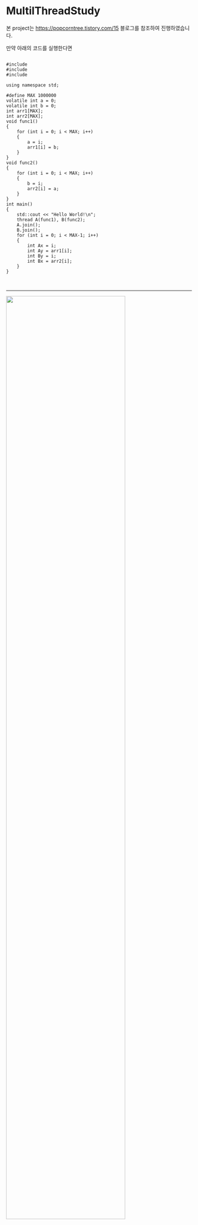 # MultilThreadStudy
본 project는 https://popcorntree.tistory.com/15 블로그를 참조하여 진행하였습니다.

만약 아래의 코드를 실행한다면
<pre>
<code>
#include <iostream>
#include <thread>
#include <atomic>

using namespace std;

#define MAX 1000000
volatile int a = 0;
volatile int b = 0;
int arr1[MAX];
int arr2[MAX];
void func1()
{
    for (int i = 0; i < MAX; i++)
    {
        a = i;
        arr1[i] = b;
    }
}
void func2()
{
    for (int i = 0; i < MAX; i++)
    {
        b = i;
        arr2[i] = a;
    }
}
int main()
{
    std::cout << "Hello World!\n";
    thread A(func1), B(func2);
    A.join();
    B.join();
    for (int i = 0; i < MAX-1; i++)
    {
        int Ax = i;
        int Ay = arr1[i];
        int By = i;
        int Bx = arr2[i];
    }
}

</code>
</pre>
<hr/>
<img width="80%" src="https://user-images.githubusercontent.com/38064756/114533768-38a93d00-9c89-11eb-86f9-5a1ac526339b.jpg"/>


위와 같은 결과값을 얻을 수 있습니다.
위의 결과값에서 Thread A가 func1을 실행하면서 x=849일때 y의 값이 891이라는 것을 확인할 수 있습니다. 그리고 Thread B가 func2를 실행하면서 y=891일 때는 x가 842라는 값으로 참조하는 것을 확인할수 있습니다.
이어서, 다음 줄을 확인해보면 x=861일 때 y=894입니다. 그리고, y=894일 때는 x=842입니다.
각각의 결과가 의미하는바는 ThreadB에서는 y가 897의 값을 가질 때까지 x는 값이 업데이트되지 않습니다. 하지만, Thread A에서는 y가 897이 되기전에 x를 849~865까지 계속 업데이트 하는 것을 볼 수 있습니다. 이를 통해, 아래의 이미지에서 보이는 것처럼 메모리 일관성이 깨졋다는 것을 확인할 수 있습니다.


<img width="80%" src="https://user-images.githubusercontent.com/38064756/114533695-229b7c80-9c89-11eb-831f-1297cc638e43.png"/>

이를 해결하기위해 a와 b를 atomic<int>로 바꿔준다면 ( 각 변수들의 값을 갱신할 때 Atomic하게 실행시켜준다면 ) 메모리 일관성을 유지할 수 있습니다.
그 이유는 Atomic 자료형은 메모리를 읽고 갱신하고 다시 해당 메모리에 값을 쓰는 작업을 1개의 명령어로 처리해주도록 합니다. 다시말해서, 메모리를 읽고 쓰는 작업을 하는 동안 다른 쓰레드로 문맥교환이 안된다는 뜻입니다. 이를 통해서, 두 쓰레드가 항상 동일한 값을 참조하도록 해줍니다.
또한 이외에도, Atomic 자료형은 기본적으로 memory_order_seq_cst 매크로를 사용하여 동작하여 
    <pre>
    <code>
    atomic<int> a = 10;
    atomic<int> b = 100;
    atomic<int> c = 1000;
    Thread A func(){
    b=c;
    c=a;
    a=c;
    }
    </code>
    </pre>
위와 같은 코드에서 순차적으로 명령어를 실행하도록 보장해줍니다.
메모리 접근 매크로 :
.operation(memory_order_relaxed) : 메모리 접근 순서를 따로 케어하지 않습니다. cpu의 성능 향상을 고려하여 임의로 순서로 메모리를 접근합니다.
.operation(memory_order_release) : 이 명령어 실행 시 이 명령어보다 위에 선언 모든 메모리 명령어들을 처리하고 다음 명령어를 실행합니다. 따라서, 아래의 명령어들은 위의 명령어들의 결과를 참조할수 있습니다.
.operation(memory_order_acquire) : 이 명령어가 실행완료 되기 전까지 아래 명령어는 실행되지 않습니다. 위에 명령어의 순서는 관여하지 않습니다.
.operation(memory_order_seq_cst) : 이 명령어는 모든 쓰레드가 동일한 메모리 값을 참조하도록 제어합니다

** Memory_order_seq_cst와 memory_order_acquire, release 동기화의 차이점은 Memory_order_acquire 동기화의 경우 다른 CPU코어에서의 값은 케어해주지 않습니다. 즉, Core A에서 해당 동기화를 통해 메모리 작업 순서를 동기화해주어도 Core B에서는 해당 결과 값들이 정상적으로 반영되지 않을 수 있습니다. 하지만, Memory_order_seq_cst는 모든 Core에서 해당 결과 값을 참조할 수 있도록 해줍니다. 따라서, Memory_order_seq_cst는 다른 메모리 동기화 매크로보다 느립니다.

** Single Thread의 경우에도 CPU의 최적화로 인해서 메모리 접근 명령어가 순서대로 실행되지 않을 수 있지만 CPU 파이프라인에서 특정 변수에 대한 값을 확인하는 경우 해당 명령어 실행과정에서 파이프라인에 해당 변수에 대한 작업이 있는지 확인하고 있다면 forwarding을 통해서 해당 값을 불러옵니다. 만약 해당 변수에 대한 작업이 파이프라인에 없다면 메모리를 참조해서 값을 불러오게 됩니다.
이를 통해서 Single Thread에서는 명시적으로 메모리 오더를 조절해주지  프로그래머가 의도한대로 명령어가 실행되도록 합니다.

memory_order 관련 내용은 https://modoocode.com/271 게시글을 참조하였습니다.
